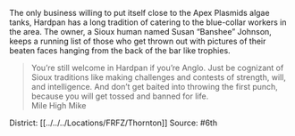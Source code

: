 The only business willing to put itself close to the Apex Plasmids algae tanks, Hardpan has a long tradition of catering to the blue-collar workers in the area. The owner, a Sioux human named Susan “Banshee” Johnson, keeps a running list of those who get thrown out with pictures of their beaten faces hanging from the back of the bar like trophies.  

> You’re still welcome in Hardpan if you’re Anglo. Just be cognizant of Sioux traditions like making challenges and contests of strength, will, and intelligence. And don’t get baited into throwing the first punch, because you will get tossed and banned for life.  
> Mile High Mike

District: [[../../../Locations/FRFZ/Thornton]]
Source: #6th